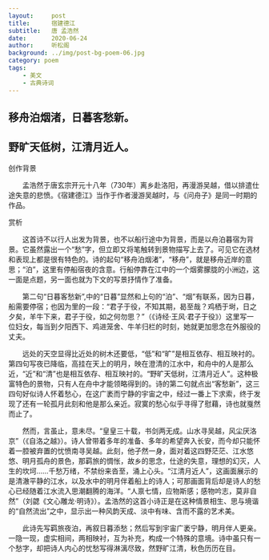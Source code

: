 ```yaml
---
layout:     post
title:      宿建德江
subtitle:   唐 孟浩然
date:       2020-06-24
author:     听松阁
background: ../img/post-bg-poem-06.jpg
category: poem
tags:
    - 美文
    - 古典诗词
---
```


## 移舟泊烟渚，日暮客愁新。
## 野旷天低树，江清月近人。



创作背景



　　孟浩然于唐玄宗开元十八年（730年）离乡赴洛阳，再漫游吴越，借以排遣仕途失意的悲愤。《宿建德江》当作于作者漫游吴越时，与《问舟子》是同一时期的作品。



赏析



　　这首诗不以行人出发为背景，也不以船行途中为背景，而是以舟泊暮宿为背景。它虽然露出一个“愁”字，但立即又将笔触转到景物描写上去了。可见它在选材和表现上都是很有特色的。诗的起句“移舟泊烟渚”，“移舟”，就是移舟近岸的意思；“泊”，这里有停船宿夜的含意。行船停靠在江中的一个烟雾朦胧的小洲边，这一面是点题，另一面也就为下文的写景抒情作了准备。



　　第二句“日暮客愁新”,中的“日暮”显然和上句的“泊”、“烟”有联系，因为日暮，船需要停宿；也因为里的一段：“君子于役，不知其期，曷至哉？鸡栖于埘，日之夕矣，羊牛下来，君子于役，如之何勿思？”（《诗经·王风·君子于役》）这里写一位妇女，每当到夕阳西下、鸡进笼舍、牛羊归栏的时刻，她就更加思念在外服役的丈夫。



　　远处的天空显得比近处的树木还要低，“低”和“旷”是相互依存、相互映衬的。第四句写夜已降临，高挂在天上的明月，映在澄清的江水中，和舟中的人是那么近，“近”和“清”也是相互依存、相互映衬的。“野旷天低树，江清月近人”。这种极富特色的景物，只有人在舟中才能领略得到的。诗的第二句就点出“客愁新”，这三四句好似诗人怀着愁心，在这广袤而宁静的宇宙之中，经过一番上下求索，终于发现了还有一轮孤月此刻和他是那么亲近。寂寞的愁心似乎寻得了慰藉，诗也就戛然而止了。



　　然而，言虽止，意未尽。“皇皇三十载，书剑两无成。山水寻吴越，风尘厌洛京”（《自洛之越》）。诗人曾带着多年的准备、多年的希望奔入长安，而今却只能怀着一腔被弃置的忧愤南寻吴越。此刻，他孑然一身，面对着这四野茫茫、江水悠悠、明月孤舟的景色，那羁旅的惆怅，故乡的思念，仕途的失意，理想的幻灭，人生的坎坷……千愁万绪，不禁纷来沓至，涌上心头。“江清月近人”，这画面展示的是清澈平静的江水，以及水中的明月伴着船上的诗人；可那画面背后却是诗人的愁心已经随着江水流入思潮翻腾的海洋。“人禀七情，应物斯感；感物吟志，莫非自然”（刘勰《文心雕龙·明诗》）。孟浩然的这首小诗正是在这种情景相生、思与境谐的“自然流出”之中，显示出一种风韵天成、淡中有味、含而不露的艺术美。



　　此诗先写羁旅夜泊，再叙日暮添愁；然后写到宇宙广袤宁静，明月伴人更亲。一隐一现，虚实相间，两相映衬，互为补充，构成一个特殊的意境。诗中虽只有一个愁字，却把诗人内心的忧愁写得淋漓尽致，然野旷江清，秋色历历在目。
